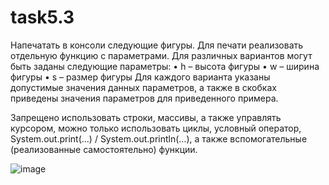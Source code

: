 # task5.3

Напечатать в консоли следующие фигуры.
Для печати реализовать отдельную функцию с параметрами.
Для различных вариантов могут быть заданы следующие параметры:
•	h – высота фигуры
•	w – ширина фигуры
•	s – размер фигуры
Для каждого варианта указаны допустимые значения данных параметров, а также в скобках приведены значения параметров для приведенного примера.

Запрещено использовать строки, массивы, а также управлять курсором, можно только использовать циклы, условный оператор, System.out.print(...) / System.out.println(…), а также вспомогательные (реализованные самостоятельно) функции.


![image](https://user-images.githubusercontent.com/90615038/142039059-c169df83-6157-4f95-a8b9-bfecb7583451.png)
